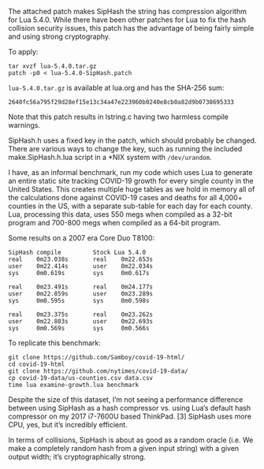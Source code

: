 The attached patch makes SipHash the string has compression algorithm
for Lua 5.4.0.  While there have been other patches for Lua to
fix the hash collision security issues, this patch has the advantage of
being fairly simple and using strong cryptography.

To apply:

```
tar xvzf lua-5.4.0.tar.gz
patch -p0 < lua-5.4.0-SipHash.patch
```

`lua-5.4.0.tar.gz` is available at lua.org and has the SHA-256 sum:

```
2640fc56a795f29d28ef15e13c34a47e223960b0240e8cb0a82d9b0738695333
```

Note that this patch results in lstring.c having two harmless
compile warnings.

SipHash.h uses a fixed key in the patch, which should probably be changed.
There are various ways to change the key, such as running the included
make.SipHash.h.lua script in a *NIX system with `/dev/urandom`.

I have, as an informal benchmark, run my code which uses Lua to generate
an entire static site tracking COVID-19 growth for every single county
in the United States.  This creates multiple huge tables as we hold
in memory all of the calculations done against COVID-19 cases and deaths
for all 4,000+ counties in the US, with a separate sub-table for each day
for each county.  Lua, processing this data, uses 550 megs when compiled
as a 32-bit program and 700-800 megs when compiled as a 64-bit program.

Some results on a 2007 era Core Duo T8100:

```
SipHash compile			Stock Lua 5.4.0
real    0m23.038s		real    0m22.653s
user    0m22.414s		user    0m22.034s
sys     0m0.619s		sys     0m0.617s

real    0m23.491s		real    0m24.177s
user    0m22.859s		user    0m23.289s
sys     0m0.595s		sys     0m0.598s

real    0m23.375s		real    0m23.262s
user    0m22.803s		user    0m22.693s
sys     0m0.569s		sys     0m0.566s
```

To replicate this benchmark:

```
git clone https://github.com/Samboy/covid-19-html/
cd covid-19-html
git clone https://github.com/nytimes/covid-19-data/
cp covid-19-data/us-counties.csv data.csv
time lua examine-growth.lua benchmark
```

Despite the size of this dataset, I’m not seeing a performance
difference between using SipHash as a hash compressor vs. using Lua’s
default hash compressor on my 2017 i7-7600U based ThinkPad. [3] SipHash
uses more CPU, yes, but it’s incredibly efficient.

In terms of collisions, SipHash is about as good as a random oracle
(i.e. We make a completely random hash from a given input string) with
a given output width; it’s cryptographically strong.

